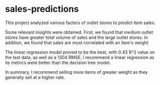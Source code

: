 # sales-predictions

This project analyzed various factors of outlet stores to predict item sales.

Some relevant insights were obtained.  First, we found that medium outlet stores have greater total volume of sales and the large outlet stores.  In addition, we found that sales are most correlated with an item's weight.

The linear regression model proved to be the best, with 0.43 R^2 value on the test data, as well as a 1304 RMSE.  I recommend a linear regression as its metrics were better than the decision tree model.

In summary, I recommend selling more items of greater weight as they generally sell at a higher rate.
